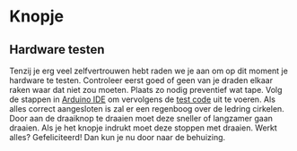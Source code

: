 # Knopje

## Hardware testen
Tenzij je erg veel zelfvertrouwen hebt raden we je aan om op dit moment je hardware te testen. Controleer eerst goed of geen van je draden elkaar raken waar dat niet zou moeten. Plaats zo nodig preventief wat tape. Volg de stappen in [Arduino IDE](../software]) om vervolgens de [test code](../software/#test-code) uit te voeren. Als alles correct aangesloten is zal er een regenboog over de ledring cirkelen. Door aan de draaiknop te draaien moet deze sneller of langzamer gaan draaien. Als je het knopje indrukt moet deze stoppen met draaien. Werkt alles? Gefeliciteerd! Dan kun je nu door naar de behuizing.